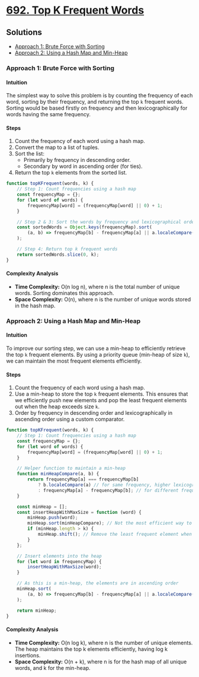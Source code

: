 # [692. Top K Frequent Words](https://leetcode.com/problems/top-k-frequent-words/)

## Solutions

- [Approach 1: Brute Force with Sorting](#approach-1-brute-force-with-sorting)
- [Approach 2: Using a Hash Map and Min-Heap](#approach-2-using-a-hash-map-and-min-heap)


### Approach 1: Brute Force with Sorting

#### Intuition

The simplest way to solve this problem is by counting the frequency of each word, sorting by their frequency, and returning the top `k` frequent words. Sorting would be based firstly on frequency and then lexicographically for words having the same frequency.

#### Steps

1. Count the frequency of each word using a hash map.
2. Convert the map to a list of tuples.
3. Sort the list:
   - Primarily by frequency in descending order.
   - Secondary by word in ascending order (for ties).
4. Return the top `k` elements from the sorted list.

```javascript
function topKFrequent(words, k) {
    // Step 1: Count frequencies using a hash map
    const frequencyMap = {};
    for (let word of words) {
        frequencyMap[word] = (frequencyMap[word] || 0) + 1;
    }

    // Step 2 & 3: Sort the words by frequency and lexicographical order
    const sortedWords = Object.keys(frequencyMap).sort(
        (a, b) => frequencyMap[b] - frequencyMap[a] || a.localeCompare(b)
    );

    // Step 4: Return top k frequent words
    return sortedWords.slice(0, k);
}
```

#### Complexity Analysis

- **Time Complexity:** O(n log n), where n is the total number of unique words. Sorting dominates this approach.
- **Space Complexity:** O(n), where n is the number of unique words stored in the hash map.

### Approach 2: Using a Hash Map and Min-Heap

#### Intuition

To improve our sorting step, we can use a min-heap to efficiently retrieve the top `k` frequent elements. By using a priority queue (min-heap of size `k`), we can maintain the most frequent elements efficiently.

#### Steps

1. Count the frequency of each word using a hash map.
2. Use a min-heap to store the top `k` frequent elements. This ensures that we efficiently push new elements and pop the least frequent elements out when the heap exceeds size `k`.
3. Order by frequency in descending order and lexicographically in ascending order using a custom comparator.

```javascript
function topKFrequent(words, k) {
    // Step 1: Count frequencies using a hash map
    const frequencyMap = {};
    for (let word of words) {
        frequencyMap[word] = (frequencyMap[word] || 0) + 1;
    }

    // Helper function to maintain a min-heap
    function minHeapCompare(a, b) {
        return frequencyMap[a] === frequencyMap[b]
            ? b.localeCompare(a) // for same frequency, higher lexicographical string will be prioritized
            : frequencyMap[a] - frequencyMap[b]; // for different frequency, lower frequency will be prioritized
    }

    const minHeap = [];
    const insertHeapWithMaxSize = function (word) {
        minHeap.push(word);
        minHeap.sort(minHeapCompare); // Not the most efficient way to maintain a min-heap, but simple to illustrate
        if (minHeap.length > k) {
            minHeap.shift(); // Remove the least frequent element when exceeding size k
        }
    };

    // Insert elements into the heap
    for (let word in frequencyMap) {
        insertHeapWithMaxSize(word);
    }

    // As this is a min-heap, the elements are in ascending order
    minHeap.sort(
        (a, b) => frequencyMap[b] - frequencyMap[a] || a.localeCompare(b)
    );

    return minHeap;
}
```

#### Complexity Analysis

- **Time Complexity:** O(n log k), where n is the number of unique elements. The heap maintains the top k elements efficiently, having log k insertions.
- **Space Complexity:** O(n + k), where n is for the hash map of all unique words, and k for the min-heap.

